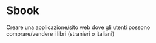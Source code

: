 # Sbook
Creare una applicazione/sito web dove gli utenti possono comprare/vendere i libri (stranieri o italiani) 
